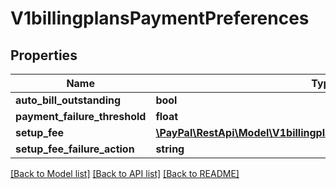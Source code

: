 # V1billingplansPaymentPreferences

## Properties
Name | Type | Description | Notes
------------ | ------------- | ------------- | -------------
**auto_bill_outstanding** | **bool** |  | [optional] 
**payment_failure_threshold** | **float** |  | [optional] 
**setup_fee** | [**\PayPal\RestApi\Model\V1billingplansPaymentPreferencesSetupFee**](V1billingplansPaymentPreferencesSetupFee.md) |  | [optional] 
**setup_fee_failure_action** | **string** |  | [optional] 

[[Back to Model list]](../README.md#documentation-for-models) [[Back to API list]](../README.md#documentation-for-api-endpoints) [[Back to README]](../README.md)


